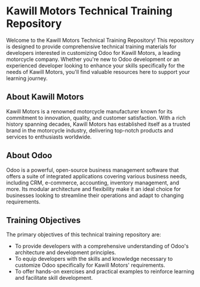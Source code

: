 # Kawill Motors Technical Training Repository

Welcome to the Kawill Motors Technical Training Repository! This repository is designed to provide comprehensive technical training materials for developers interested in customizing Odoo for Kawill Motors, a leading motorcycle company. Whether you're new to Odoo development or an experienced developer looking to enhance your skills specifically for the needs of Kawill Motors, you'll find valuable resources here to support your learning journey.

## About Kawill Motors

Kawill Motors is a renowned motorcycle manufacturer known for its commitment to innovation, quality, and customer satisfaction. With a rich history spanning decades, Kawill Motors has established itself as a trusted brand in the motorcycle industry, delivering top-notch products and services to enthusiasts worldwide.

## About Odoo

Odoo is a powerful, open-source business management software that offers a suite of integrated applications covering various business needs, including CRM, e-commerce, accounting, inventory management, and more. Its modular architecture and flexibility make it an ideal choice for businesses looking to streamline their operations and adapt to changing requirements.

## Training Objectives

The primary objectives of this technical training repository are:

- To provide developers with a comprehensive understanding of Odoo's architecture and development principles.
- To equip developers with the skills and knowledge necessary to customize Odoo specifically for Kawill Motors' requirements.
- To offer hands-on exercises and practical examples to reinforce learning and facilitate skill development.